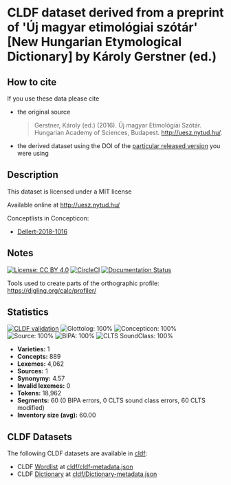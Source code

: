 # CLDF dataset derived from a preprint of 'Új magyar etimológiai szótár' [New Hungarian Etymological Dictionary] by Károly Gerstner (ed.)

## How to cite

If you use these data please cite
- the original source
  > Gerstner, Károly (ed.) (2016). Új magyar Etimológiai Szótár. Hungarian Academy of Sciences, Budapest. http://uesz.nytud.hu/.
- the derived dataset using the DOI of the [particular released version](../../releases/) you were using

## Description


This dataset is licensed under a MIT license

Available online at http://uesz.nytud.hu/


Conceptlists in Concepticon:
- [Dellert-2018-1016](https://concepticon.clld.org/contributions/Dellert-2018-1016)
## Notes

[![License: CC BY 4.0](https://mirrors.creativecommons.org/presskit/buttons/88x31/svg/by.svg)](https://creativecommons.org/licenses/by/4.0/)
[![CircleCI](https://dl.circleci.com/status-badge/img/gh/martino-vic/ronataswestoldturkic/tree/main.svg?style=svg)](https://dl.circleci.com/status-badge/redirect/gh/martino-vic/ronataswestoldturkic/tree/main)
[![Documentation Status](https://readthedocs.org/projects/ronataswestoldturkic/badge/?version=latest)](https://ronataswestoldturkic.readthedocs.io/en/latest/?badge=latest)

Tools used to create parts of the orthographic profile: https://digling.org/calc/profiler/



## Statistics


[![CLDF validation](https://github.com/martino-vic/gerstnerhungarian/workflows/CLDF-validation/badge.svg)](https://github.com/martino-vic/gerstnerhungarian/actions?query=workflow%3ACLDF-validation)
![Glottolog: 100%](https://img.shields.io/badge/Glottolog-100%25-brightgreen.svg "Glottolog: 100%")
![Concepticon: 100%](https://img.shields.io/badge/Concepticon-100%25-brightgreen.svg "Concepticon: 100%")
![Source: 100%](https://img.shields.io/badge/Source-100%25-brightgreen.svg "Source: 100%")
![BIPA: 100%](https://img.shields.io/badge/BIPA-100%25-brightgreen.svg "BIPA: 100%")
![CLTS SoundClass: 100%](https://img.shields.io/badge/CLTS%20SoundClass-100%25-brightgreen.svg "CLTS SoundClass: 100%")

- **Varieties:** 1
- **Concepts:** 889
- **Lexemes:** 4,062
- **Sources:** 1
- **Synonymy:** 4.57
- **Invalid lexemes:** 0
- **Tokens:** 18,962
- **Segments:** 60 (0 BIPA errors, 0 CLTS sound class errors, 60 CLTS modified)
- **Inventory size (avg):** 60.00

## CLDF Datasets

The following CLDF datasets are available in [cldf](cldf):

- CLDF [Wordlist](https://github.com/cldf/cldf/tree/master/modules/Wordlist) at [cldf/cldf-metadata.json](cldf/cldf-metadata.json)
- CLDF [Dictionary](https://github.com/cldf/cldf/tree/master/modules/Dictionary) at [cldf/Dictionary-metadata.json](cldf/Dictionary-metadata.json)